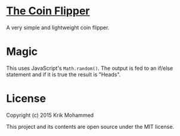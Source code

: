 # [The Coin Flipper](https://thecoinflipper.github.io)

A very simple and lightweight coin flipper.

# Magic

This uses JavaScript's `Math.random()`. The output is fed to an if/else statement and if it is true the result is "Heads".

# License

Copyright (c) 2015 Krik Mohammed

This project and its contents are open source under the MIT license.
